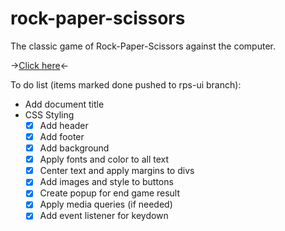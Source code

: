# rock-paper-scissors

The classic game of Rock-Paper-Scissors against the computer.

-><a href="https://sumedh-inamdar.github.io/rock-paper-scissors/">Click here</a><-

To do list (items marked done pushed to rps-ui branch):

- Add document title
- CSS Styling
  - [x] Add header
  - [x] Add footer
  - [x] Add background
  - [x] Apply fonts and color to all text
  - [x] Center text and apply margins to divs
  - [x] Add images and style to buttons
  - [x] Create popup for end game result
  - [x] Apply media queries (if needed)
  - [x] Add event listener for keydown
